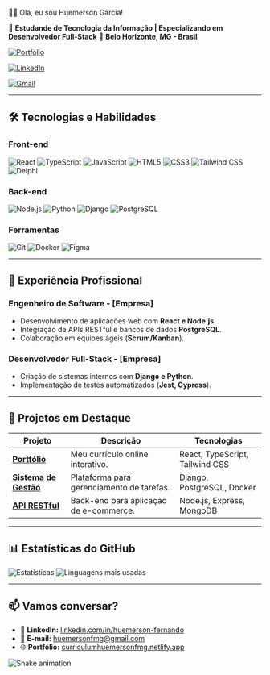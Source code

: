 👨‍⚖️ Olá, eu sou Huemerson Garcia!

💼 **Estudande de Tecnologia da Informação | Especializando em Desenvolvedor Full-Stack**
📍 **Belo Horizonte, MG - Brasil**

[![Portfólio](https://img.shields.io/badge/-Portfólio-000?style=flat&logo=react&logoColor=white)](https://curriculumhuemersonfmg.netlify.app/)

[![LinkedIn](https://img.shields.io/badge/-LinkedIn-0077B5?style=flat&logo=linkedin&logoColor=white)](https://www.linkedin.com/in/huemersonfmg/)

[![Gmail](https://img.shields.io/badge/-Gmail-D14836?style=flat&logo=gmail&logoColor=white)](mailto:huemersonfmg@gmail.com)

---

## 🛠️ **Tecnologias e Habilidades**

### **Front-end**
![React](https://img.shields.io/badge/-React-61DAFB?logo=react&logoColor=black)
![TypeScript](https://img.shields.io/badge/-TypeScript-3178C6?logo=typescript&logoColor=white)
![JavaScript](https://img.shields.io/badge/-JavaScript-F7DF1E?logo=javascript&logoColor=black)
![HTML5](https://img.shields.io/badge/-HTML5-E34F26?logo=html5&logoColor=white)
![CSS3](https://img.shields.io/badge/-CSS3-1572B6?logo=css3&logoColor=white)
![Tailwind CSS](https://img.shields.io/badge/-Tailwind_CSS-06B6D4?logo=tailwind-css&logoColor=white)
![Delphi](https://img.shields.io/badge/-Tailwind_CSS-06B6D4?logo=tailwind-css&logoColor=white)

### **Back-end**
![Node.js](https://img.shields.io/badge/-Node.js-339933?logo=node.js&logoColor=white)
![Python](https://img.shields.io/badge/-Python-3776AB?logo=python&logoColor=white)
![Django](https://img.shields.io/badge/-Django-092E20?logo=django&logoColor=white)
![PostgreSQL](https://img.shields.io/badge/-PostgreSQL-4169E1?logo=postgresql&logoColor=white)

### **Ferramentas**
![Git](https://img.shields.io/badge/-Git-F05032?logo=git&logoColor=white)
![Docker](https://img.shields.io/badge/-Docker-2496ED?logo=docker&logoColor=white)
![Figma](https://img.shields.io/badge/-Figma-F24E1E?logo=figma&logoColor=white)

---

## 📌 **Experiência Profissional**

### **Engenheiro de Software - [Empresa]**
- Desenvolvimento de aplicações web com **React e Node.js**.
- Integração de APIs RESTful e bancos de dados **PostgreSQL**.
- Colaboração em equipes ágeis (**Scrum/Kanban**).

### **Desenvolvedor Full-Stack - [Empresa]**
- Criação de sistemas internos com **Django e Python**.
- Implementação de testes automatizados (**Jest, Cypress**).

---

## 🚀 **Projetos em Destaque**

| Projeto | Descrição | Tecnologias |
|---------|-----------|-------------|
| **[Portfólio](https://curriculumhuemersonfmg.netlify.app/)** | Meu currículo online interativo. | React, TypeScript, Tailwind CSS |
| **[Sistema de Gestão]()** | Plataforma para gerenciamento de tarefas. | Django, PostgreSQL, Docker |
| **[API RESTful]()** | Back-end para aplicação de e-commerce. | Node.js, Express, MongoDB |

---

## 📊 **Estatísticas do GitHub**

![Estatísticas](https://github-readme-stats.vercel.app/api?username=huemersonfmg&show_icons=true&theme=dracula&hide_border=true)
![Linguagens mais usadas](https://github-readme-stats.vercel.app/api/top-langs/?username=huemersonfmg&layout=compact&theme=dracula&hide_border=true)

---

## 📫 **Vamos conversar?**
- 💼 **LinkedIn:** [linkedin.com/in/huemerson-fernando](https://www.linkedin.com/in/huemerson-fernando/)
- 📧 **E-mail:** [huemersonfmg@gmail.com](mailto:huemersonfmg@gmail.com)
- 🌐 **Portfólio:** [curriculumhuemersonfmg.netlify.app](https://curriculumhuemersonfmg.netlify.app/)

![Snake animation](https://github.com/huemersonfmg/huemersonfmg/blob/output/github-contribution-grid-snake.svg)
